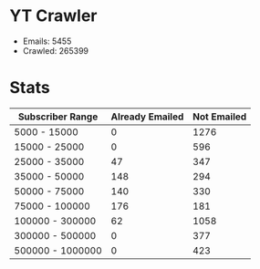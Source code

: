 # YT Crawler
- Emails: 5455
- Crawled: 265399

# Stats
| Subscriber Range  | Already Emailed | Not Emailed |
|-------|-------|-------|
| 5000 - 15000 | 0 | 1276 |
| 15000 - 25000 | 0 | 596 |
| 25000 - 35000 | 47 | 347 |
| 35000 - 50000 | 148 | 294 |
| 50000 - 75000 | 140 | 330 |
| 75000 - 100000 | 176 | 181 |
| 100000 - 300000 | 62 | 1058 |
| 300000 - 500000 | 0 | 377 |
| 500000 - 1000000 | 0 | 423 |
